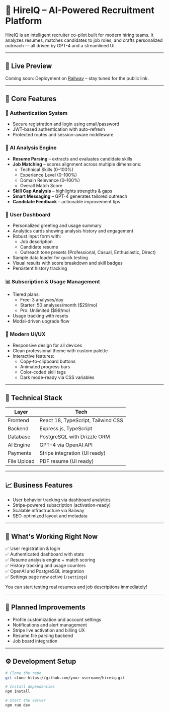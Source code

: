 # 💼 HireIQ – AI-Powered Recruitment Platform

HireIQ is an intelligent recruiter co-pilot built for modern hiring teams. It analyzes resumes, matches candidates to job roles, and crafts personalized outreach — all driven by GPT-4 and a streamlined UI.

---

## 🚀 Live Preview

Coming soon: Deployment on [Railway](https://railway.app) – stay tuned for the public link.

---

## 🧠 Core Features

### 🔐 Authentication System
- Secure registration and login using email/password
- JWT-based authentication with auto-refresh
- Protected routes and session-aware middleware

### 🤖 AI Analysis Engine
- **Resume Parsing** – extracts and evaluates candidate skills
- **Job Matching** – scores alignment across multiple dimensions:
  - Technical Skills (0–100%)
  - Experience Level (0–100%)
  - Domain Relevance (0–100%)
  - Overall Match Score
- **Skill Gap Analysis** – highlights strengths & gaps
- **Smart Messaging** – GPT-4 generates tailored outreach
- **Candidate Feedback** – actionable improvement tips

### 💼 User Dashboard
- Personalized greeting and usage summary
- Analytics cards showing analysis history and engagement
- Robust input form with:
  - Job description
  - Candidate resume
  - Outreach tone presets (Professional, Casual, Enthusiastic, Direct)
- Sample data loader for quick testing
- Visual results with score breakdown and skill badges
- Persistent history tracking

### 📊 Subscription & Usage Management
- Tiered plans:
  - Free: 3 analyses/day
  - Starter: 50 analyses/month ($29/mo)
  - Pro: Unlimited ($99/mo)
- Usage tracking with resets
- Modal-driven upgrade flow

### 🎨 Modern UI/UX
- Responsive design for all devices
- Clean professional theme with custom palette
- Interactive features:
  - Copy-to-clipboard buttons
  - Animated progress bars
  - Color-coded skill tags
  - Dark mode-ready via CSS variables

---

## 🔧 Technical Stack

| Layer      | Tech                             |
|------------|----------------------------------|
| Frontend   | React 18, TypeScript, Tailwind CSS |
| Backend    | Express.js, TypeScript           |
| Database   | PostgreSQL with Drizzle ORM      |
| AI Engine  | GPT-4 via OpenAI API             |
| Payments   | Stripe integration (UI ready)    |
| File Upload| PDF resume (UI ready)            |

---

## 📈 Business Features

- User behavior tracking via dashboard analytics
- Stripe-powered subscription (activation-ready)
- Scalable infrastructure via Railway
- SEO-optimized layout and metadata

---

## 🧪 What's Working Right Now

✅ User registration & login  
✅ Authenticated dashboard with stats  
✅ Resume analysis engine + match scoring  
✅ History tracking and usage counters  
✅ OpenAI and PostgreSQL integration  
✅ Settings page now active (`/settings`)  

You can start testing real resumes and job descriptions immediately!

---

## 🧭 Planned Improvements

- Profile customization and account settings  
- Notifications and alert management  
- Stripe live activation and billing UX  
- Resume file parsing backend  
- Job board integration

---

## ⚙️ Development Setup

```bash
# Clone the repo
git clone https://github.com/your-username/hireiq.git

# Install dependencies
npm install

# Start the server
npm run dev
